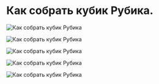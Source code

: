 # Как собрать кубик Рубика.
![Как собрать кубик Рубика][id1]

![Как собрать кубик Рубика][id2]

![Как собрать кубик Рубика][id3]

![Как собрать кубик Рубика][id4]

![Как собрать кубик Рубика][id5]

[id1]: /images/Others/kubic_rubik_001.jpg 'Как собрать кубик Рубика'
[id2]: /images/Others/kubic_rubik_002.jpg 'Как собрать кубик Рубика'
[id3]: /images/Others/kubic_rubik_003.jpg 'Как собрать кубик Рубика'
[id4]: /images/Others/kubic_rubik_004.jpg 'Как собрать кубик Рубика'
[id5]: /images/Others/kubic_rubik_005.jpg 'Как собрать кубик Рубика'
